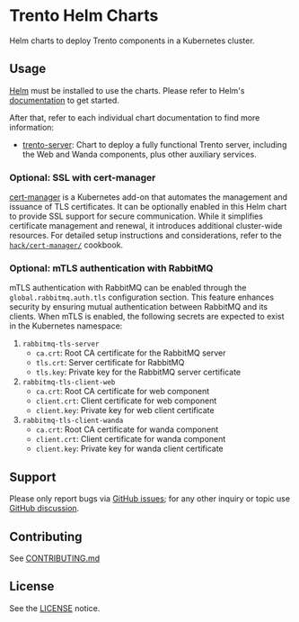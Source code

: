 # Trento Helm Charts

Helm charts to deploy Trento components in a Kubernetes cluster.

## Usage

[Helm](https://helm.sh) must be installed to use the charts.
Please refer to Helm's [documentation](https://helm.sh/docs/) to get started.

After that, refer to each individual chart documentation to find more information:

- [trento-server](docs/trento-server.md): Chart to deploy a fully functional Trento server, including the Web and Wanda components, plus other auxiliary services.

### Optional: SSL with cert-manager

[cert-manager](https://cert-manager.io/) is a Kubernetes add-on that automates the management and issuance of TLS certificates. It can be optionally enabled in this Helm chart to provide SSL support for secure communication. While it simplifies certificate management and renewal, it introduces additional cluster-wide resources. For detailed setup instructions and considerations, refer to the [`hack/cert-manager/`](/hack/cert-manager/README.md) cookbook.

### Optional: mTLS authentication with RabbitMQ

mTLS authentication with RabbitMQ can be enabled through the `global.rabbitmq.auth.tls` configuration section. This feature enhances security by ensuring mutual authentication between RabbitMQ and its clients. 
When mTLS is enabled, the following secrets are expected to exist in the Kubernetes namespace:

1. `rabbitmq-tls-server`
    - `ca.crt`: Root CA certificate for the RabbitMQ server
    - `tls.crt`: Server certificate for RabbitMQ
    - `tls.key`: Private key for the RabbitMQ server certificate
1. `rabbitmq-tls-client-web`
    - `ca.crt`: Root CA certificate for web component
    - `client.crt`: Client certificate for web component
    - `client.key`: Private key for web client certificate
1. `rabbitmq-tls-client-wanda`
    - `ca.crt`: Root CA certificate for wanda component
    - `client.crt`: Client certificate for wanda component
    - `client.key`: Private key for wanda client certificate

## Support

Please only report bugs via [GitHub issues](https://github.com/trento-project/trento/issues);
for any other inquiry or topic use [GitHub discussion](https://github.com/trento-project/trento/discussions).

## Contributing

See [CONTRIBUTING.md](CONTRIBUTING.md)

## License

See the [LICENSE](LICENSE) notice.
